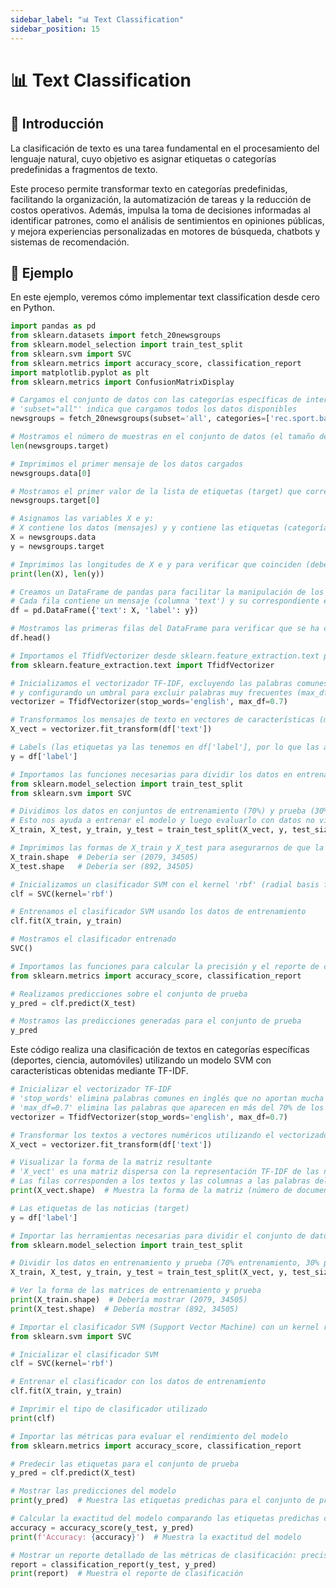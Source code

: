 ```yaml
---
sidebar_label: "📊 Text Classification"
sidebar_position: 15
---
```


# 📊 Text Classification

## 🚩 Introducción

La clasificación de texto es una tarea fundamental en el procesamiento del lenguaje natural, cuyo objetivo es asignar etiquetas o categorías predefinidas a fragmentos de texto.

Este proceso permite transformar texto en categorías predefinidas, facilitando la organización, la automatización de tareas y la reducción de costos operativos. Además, impulsa la toma de decisiones informadas al identificar patrones, como el análisis de sentimientos en opiniones públicas, y mejora experiencias personalizadas en motores de búsqueda, chatbots y sistemas de recomendación.

## 🌟 Ejemplo

En este ejemplo, veremos cómo implementar text classification desde cero en Python.

```python title="Importación de librerías"
import pandas as pd
from sklearn.datasets import fetch_20newsgroups
from sklearn.model_selection import train_test_split
from sklearn.svm import SVC
from sklearn.metrics import accuracy_score, classification_report
import matplotlib.pyplot as plt
from sklearn.metrics import ConfusionMatrixDisplay
```

```python title="Procesamiento inicial de los datos"
# Cargamos el conjunto de datos con las categorías específicas de interés (deportes, espacio y autos)
# 'subset="all"' indica que cargamos todos los datos disponibles
newsgroups = fetch_20newsgroups(subset='all', categories=['rec.sport.baseball', 'sci.space', 'rec.autos'], shuffle=True, random_state=42)

# Mostramos el número de muestras en el conjunto de datos (el tamaño de 'target')
len(newsgroups.target)

# Imprimimos el primer mensaje de los datos cargados
newsgroups.data[0]

# Mostramos el primer valor de la lista de etiquetas (target) que corresponde al primer mensaje
newsgroups.target[0]

# Asignamos las variables X e y:
# X contiene los datos (mensajes) y y contiene las etiquetas (categorías)
X = newsgroups.data
y = newsgroups.target

# Imprimimos las longitudes de X e y para verificar que coinciden (deben tener el mismo tamaño)
print(len(X), len(y))

# Creamos un DataFrame de pandas para facilitar la manipulación de los datos
# Cada fila contiene un mensaje (columna 'text') y su correspondiente etiqueta (columna 'label')
df = pd.DataFrame({'text': X, 'label': y})

# Mostramos las primeras filas del DataFrame para verificar que se ha creado correctamente
df.head()

# Importamos el TfidfVectorizer desde sklearn.feature_extraction.text para convertir texto a características numéricas
from sklearn.feature_extraction.text import TfidfVectorizer

# Inicializamos el vectorizador TF-IDF, excluyendo las palabras comunes del inglés (stop_words='english')
# y configurando un umbral para excluir palabras muy frecuentes (max_df=0.7)
vectorizer = TfidfVectorizer(stop_words='english', max_df=0.7)

# Transformamos los mensajes de texto en vectores de características (matrices dispersas)
X_vect = vectorizer.fit_transform(df['text'])

# Labels (las etiquetas ya las tenemos en df['label'], por lo que las asignamos nuevamente a y)
y = df['label']

# Importamos las funciones necesarias para dividir los datos en entrenamiento y prueba y para crear el clasificador SVM
from sklearn.model_selection import train_test_split
from sklearn.svm import SVC

# Dividimos los datos en conjuntos de entrenamiento (70%) y prueba (30%) de manera aleatoria
# Esto nos ayuda a entrenar el modelo y luego evaluarlo con datos no vistos
X_train, X_test, y_train, y_test = train_test_split(X_vect, y, test_size=0.3, random_state=42)

# Imprimimos las formas de X_train y X_test para asegurarnos de que la división se realizó correctamente
X_train.shape  # Debería ser (2079, 34505)
X_test.shape   # Debería ser (892, 34505)

# Inicializamos un clasificador SVM con el kernel 'rbf' (radial basis function), que es común para clasificación de texto
clf = SVC(kernel='rbf')

# Entrenamos el clasificador SVM usando los datos de entrenamiento
clf.fit(X_train, y_train)

# Mostramos el clasificador entrenado
SVC()

# Importamos las funciones para calcular la precisión y el reporte de clasificación
from sklearn.metrics import accuracy_score, classification_report

# Realizamos predicciones sobre el conjunto de prueba
y_pred = clf.predict(X_test)

# Mostramos las predicciones generadas para el conjunto de prueba
y_pred
```

Este código realiza una clasificación de textos en categorías específicas (deportes, ciencia, automóviles) utilizando un modelo SVM con características obtenidas mediante TF-IDF.

```python title="Mostrar los datos"
# Inicializar el vectorizador TF-IDF
# 'stop_words' elimina palabras comunes en inglés que no aportan mucha información
# 'max_df=0.7' elimina las palabras que aparecen en más del 70% de los documentos, pues probablemente no son informativas
vectorizer = TfidfVectorizer(stop_words='english', max_df=0.7)

# Transformar los textos a vectores numéricos utilizando el vectorizador
X_vect = vectorizer.fit_transform(df['text'])

# Visualizar la forma de la matriz resultante
# 'X_vect' es una matriz dispersa con la representación TF-IDF de las noticias
# Las filas corresponden a los textos y las columnas a las palabras del vocabulario
print(X_vect.shape)  # Muestra la forma de la matriz (número de documentos, número de palabras)

# Las etiquetas de las noticias (target)
y = df['label']

# Importar las herramientas necesarias para dividir el conjunto de datos en entrenamiento y prueba
from sklearn.model_selection import train_test_split

# Dividir los datos en entrenamiento y prueba (70% entrenamiento, 30% prueba)
X_train, X_test, y_train, y_test = train_test_split(X_vect, y, test_size=0.3, random_state=42)

# Ver la forma de las matrices de entrenamiento y prueba
print(X_train.shape)  # Debería mostrar (2079, 34505)
print(X_test.shape)  # Debería mostrar (892, 34505)

# Importar el clasificador SVM (Support Vector Machine) con un kernel radial (RBF)
from sklearn.svm import SVC

# Inicializar el clasificador SVM
clf = SVC(kernel='rbf')

# Entrenar el clasificador con los datos de entrenamiento
clf.fit(X_train, y_train)

# Imprimir el tipo de clasificador utilizado
print(clf)

# Importar las métricas para evaluar el rendimiento del modelo
from sklearn.metrics import accuracy_score, classification_report

# Predecir las etiquetas para el conjunto de prueba
y_pred = clf.predict(X_test)

# Mostrar las predicciones del modelo
print(y_pred)  # Muestra las etiquetas predichas para el conjunto de prueba

# Calcular la exactitud del modelo comparando las etiquetas predichas con las etiquetas reales
accuracy = accuracy_score(y_test, y_pred)
print(f'Accuracy: {accuracy}')  # Muestra la exactitud del modelo

# Mostrar un reporte detallado de las métricas de clasificación: precisión, recall y F1-score
report = classification_report(y_test, y_pred)
print(report)  # Muestra el reporte de clasificación
```
